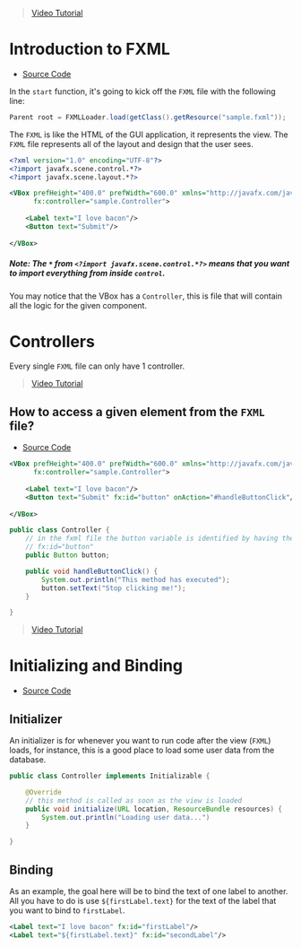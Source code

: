 > [Video Tutorial](https://www.youtube.com/watch?v=K7BOH-Ll8_g)
# Introduction to FXML
- [Source Code](../JavaFx/031_fxml)

In the `start` function, it's going to kick off the `FXML` file with the following line:
```java
Parent root = FXMLLoader.load(getClass().getResource("sample.fxml"));
```

The `FXML` is like the HTML of the GUI application, it represents the view. The `FXML` file represents all of the layout and design that the user sees.

```xml
<?xml version="1.0" encoding="UTF-8"?>
<?import javafx.scene.control.*?>
<?import javafx.scene.layout.*?>

<VBox prefHeight="400.0" prefWidth="600.0" xmlns="http://javafx.com/javafx/8" xmlns:fx="http://javafx.com/fxml"
      fx:controller="sample.Controller">
    
    <Label text="I love bacon"/>
    <Button text="Submit"/>
    
</VBox>
```
##### Note: The `*` from `<?import javafx.scene.control.*?>` means that you want to import everything from inside `control`.

You may notice that the VBox has a `Controller`, this is file that will contain all the logic for the given component. 

# Controllers
Every single `FXML` file can only have 1 controller.
> [Video Tutorial](https://www.youtube.com/watch?v=LMdjhuYSrqg)
## How to access a given element from the `FXML` file?
- [Source Code](../JavaFx/032_fxml)

```xml
<VBox prefHeight="400.0" prefWidth="600.0" xmlns="http://javafx.com/javafx/8" xmlns:fx="http://javafx.com/fxml"
      fx:controller="sample.Controller">
    
    <Label text="I love bacon"/>
    <Button text="Submit" fx:id="button" onAction="#handleButtonClick"/>
    
</VBox>
```

```java
public class Controller {
    // in the fxml file the button variable is identified by having the same name
    // fx:id="button"
    public Button button;

    public void handleButtonClick() {
        System.out.println("This method has executed");
        button.setText("Stop clicking me!");
    }

}
```
> [Video Tutorial](https://www.youtube.com/watch?v=RojHZhj3UQA)
# Initializing and Binding
- [Source Code](../JavaFx/033_fxml)
## Initializer

An initializer is for whenever you want to run code after the view (`FXML`) loads, for instance, this is a good place to load some user data from the database.

```java
public class Controller implements Initializable {

    @Override
    // this method is called as soon as the view is loaded
    public void initialize(URL location, ResourceBundle resources) {
        System.out.println("Loading user data...")
    }

}
```
## Binding
As an example, the goal here will be to bind the text of one label to another. All you have to do is use `${firstLabel.text}` for the text of the label that you want to bind to `firstLabel`.

```xml
<Label text="I love bacon" fx:id="firstLabel"/>
<Label text="${firstLabel.text}" fx:id="secondLabel"/>
```
